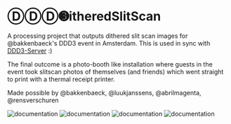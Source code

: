 # ⒹⒹⒹ➌itheredSlitScan

A processing project that outputs dithered slit scan images for @bakkenbaeck's DDD3 event in Amsterdam. This is used in sync with [DDD3-Server](https://github.com/rensverschuren/ddd3-server) :)

The final outcome is a photo-booth like installation where guests in the event took slitscan photos of themselves (and friends) which went straight to print with a thermal receipt printer.

Made possible by @bakkenbaeck, @luukjanssens, @abrilmagenta, @rensverschuren

![documentation](https://github.com/ezekielaquino/DDDitherSlitScan/blob/master/documentation1.jpg?raw=true)
![documentation](https://github.com/ezekielaquino/DDDitherSlitScan/blob/master/documentation2.jpg?raw=true)
![documentation](https://github.com/ezekielaquino/DDDitherSlitScan/blob/master/documentation3.jpg?raw=true)
![documentation](https://github.com/ezekielaquino/DDDitherSlitScan/blob/master/documentation4.jpg?raw=true)
